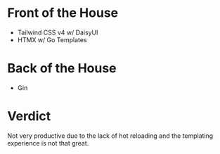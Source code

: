 # Front of the House

- Tailwind CSS v4 w/ DaisyUI
- HTMX w/ Go Templates


# Back of the House

- Gin

# Verdict

Not very productive due to the lack of hot reloading and the templating experience is not that great.